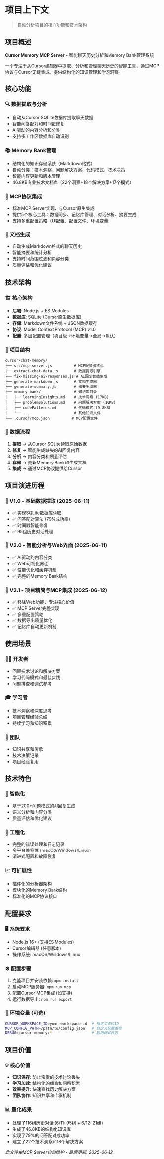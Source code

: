 # 项目上下文

> 自动分析项目的核心功能和技术架构

## 项目概述

**Cursor Memory MCP Server** - 智能聊天历史分析和Memory Bank管理系统

一个专注于从Cursor编辑器中提取、分析和管理聊天历史的智能工具，通过MCP协议与Cursor无缝集成，提供结构化的知识管理和学习洞察。

## 核心功能

### 🔍 数据提取与分析
- 自动从Cursor SQLite数据库提取聊天数据
- 智能问答配对和时间戳修复
- AI驱动的内容分析和分类
- 支持多工作区数据库自动识别

### 📚 Memory Bank管理
- 结构化的知识存储系统（Markdown格式）
- 自动分类：技术洞察、问题解决方案、代码模式、技术决策
- 智能内容更新和版本管理
- 46.8KB专业技术文档库（22个洞察+18个解决方案+17个模式）

### 🤖 MCP协议集成
- 标准MCP Server实现，与Cursor原生集成
- 提供5个核心工具：数据同步、记忆库管理、对话分析、摘要生成
- 支持多重配置策略（UI配置、配置文件、环境变量）

### 📄 文档生成
- 自动生成Markdown格式的聊天历史
- 智能摘要和统计分析
- 支持时间范围过滤和内容分类
- 质量评估和优化建议

## 技术架构

### 🏗️ 核心架构
- **后端**: Node.js + ES Modules
- **数据库**: SQLite (Cursor原生数据库)
- **存储**: Markdown文件系统 + JSON数据缓存
- **协议**: Model Context Protocol (MCP) v1.0
- **配置**: 多层配置管理（项目级→环境变量→全局→默认）

### 📁 项目结构
```
cursor-chat-memory/
├── src/mcp-server.js          # MCP服务器核心
├── extract-chat-data.js       # 数据提取引擎
├── fix-missing-ai-responses.js # AI回复智能生成
├── generate-markdown.js       # 文档生成器
├── generate-summary.js        # 摘要生成器
├── memory-bank/               # 知识库目录
│   ├── learningInsights.md    # 技术洞察 (17KB)
│   ├── problemSolutions.md    # 问题解决方案 (10KB)
│   ├── codePatterns.md        # 代码模式 (9.8KB)
│   └── ...                    # 其他知识文件
└── .cursor/mcp.json          # MCP配置文件
```

### 🔄 数据流程
1. **提取** → 从Cursor SQLite读取原始数据
2. **修复** → 智能生成缺失的AI回复内容
3. **分析** → 内容分类和质量评估
4. **存储** → 更新Memory Bank和生成文档
5. **集成** → 通过MCP协议提供给Cursor

## 项目演进历程

### 🎯 V1.0 - 基础数据提取 (2025-06-11)
- ✅ 实现SQLite数据库读取
- ✅ 问答配对算法 (79%成功率)
- ✅ 时间戳智能修复
- ✅ 95组历史对话处理

### 🚀 V2.0 - 智能分析与Web界面 (2025-06-11)
- ✅ AI驱动的内容分类
- ✅ Web可视化界面
- ✅ 性能优化和缓存机制
- ✅ 完整的Memory Bank结构

### 🎨 V2.1 - 项目精简与MCP集成 (2025-06-12)
- ✅ 移除Web功能，专注核心价值
- ✅ MCP Server完整实现
- ✅ 多重配置策略
- ✅ 数据导出质量优化
- ✅ 记忆库自动更新机制

## 使用场景

### 👨‍💻 **开发者**
- 回顾技术讨论和解决方案
- 学习代码模式和最佳实践
- 问题排查和调试参考

### 🎓 **学习者**
- 技术洞察和深度思考
- 项目管理经验总结
- 持续学习和知识积累

### 🏢 **团队**
- 知识共享和传承
- 技术决策记录
- 项目经验复用

## 技术特色

### 🧠 **智能化**
- 基于200+问题模式的AI回复生成
- 语义分析和内容分类
- 质量评估和优化建议

### 🔧 **工程化**
- 完整的错误处理和日志记录
- 多平台兼容性 (macOS/Windows/Linux)
- 渐进式配置和故障恢复

### 📈 **可扩展性**
- 插件化的分析器架构
- 模块化的Memory Bank结构
- 标准化的MCP协议接口

## 配置要求

### 🖥️ **系统要求**
- Node.js 16+ (支持ES Modules)
- Cursor编辑器 (任意版本)
- 操作系统: macOS/Windows/Linux

### ⚙️ **配置步骤**
1. 克隆项目并安装依赖: `npm install`
2. 启动MCP服务器: `npm run mcp`
3. 配置Cursor MCP集成 (如支持)
4. 运行数据导出: `npm run export`

### 🔑 **环境变量** (可选)
```bash
CURSOR_WORKSPACE_ID=your-workspace-id  # 指定工作区ID
MCP_CONFIG_PATH=/path/to/config.json   # 自定义配置路径
DEBUG=cursor-memory:*                  # 启用调试日志
```

## 项目价值

### 💡 **核心价值**
- **知识保存**: 防止宝贵的技术讨论丢失
- **学习加速**: 结构化的经验和洞察积累
- **效率提升**: 快速查找历史解决方案
- **团队协作**: 知识共享和传承机制

### 📊 **量化成果**
- 处理了116组历史对话 (6/11: 95组 + 6/12: 21组)
- 生成了46.8KB的结构化知识库
- 实现了79%的问答配对成功率
- 建立了22个技术洞察和18个解决方案

*此文件由MCP Server自动维护 - 最后更新: 2025-06-12*

